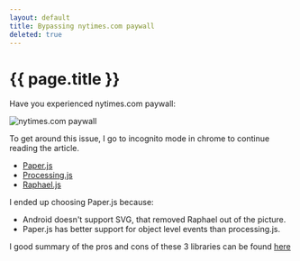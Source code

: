 ```yaml
---
layout: default
title: Bypassing nytimes.com paywall
deleted: true
---
```


{{ page.title }}
================

Have you experienced nytimes.com paywall:

![nytimes.com paywall](http://caritos.github.com/images/nytimes_paywall.png)

To get around this issue, I go to incognito mode in chrome to continue reading the article.

* [Paper.js](http://paperjs.org)
* [Processing.js](http://processingjs.org)
* [Raphael.js](http://raphaeljs.com)

I ended up choosing Paper.js because:

* Android doesn't support SVG, that removed Raphael out of the picture.
* Paper.js has better support for object level events than processing.js.

I good summary of the pros and cons of these 3 libraries can be found [here](http://coding.smashingmagazine.com/2012/02/22/web-drawing-throwdown-paper-processing-raphael/)
